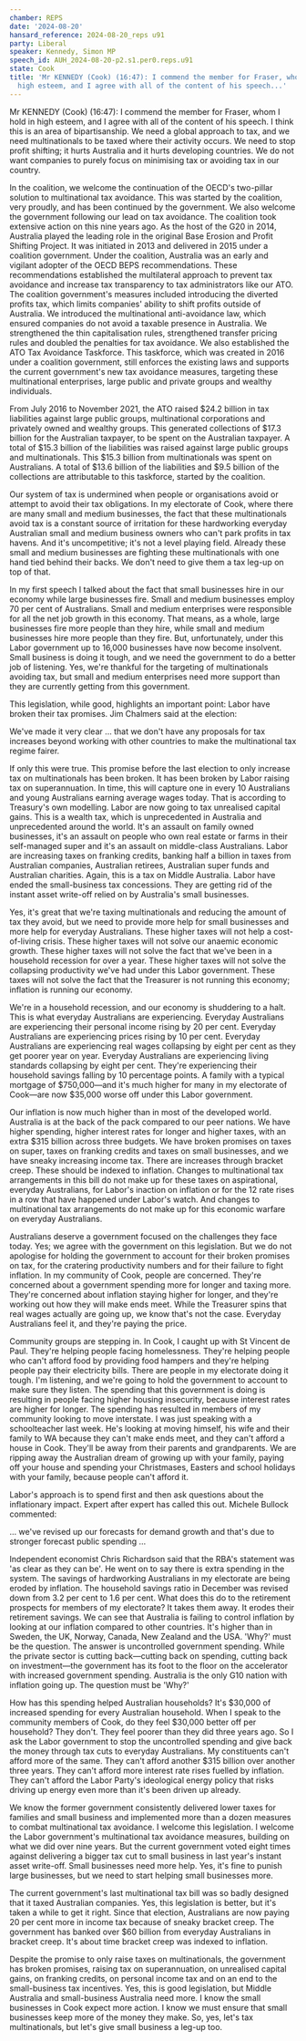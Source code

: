 ```yaml
---
chamber: REPS
date: '2024-08-20'
hansard_reference: 2024-08-20_reps u91
party: Liberal
speaker: Kennedy, Simon MP
speech_id: AUH_2024-08-20-p2.s1.per0.reps.u91
state: Cook
title: 'Mr KENNEDY (Cook) (16:47): I commend the member for Fraser, whom I hold in
  high esteem, and I agree with all of the content of his speech...'
---
```


Mr KENNEDY (Cook) (16:47): I commend the member for Fraser, whom I hold in high esteem, and I agree with all of the content of his speech. I think this is an area of bipartisanship. We need a global approach to tax, and we need multinationals to be taxed where their activity occurs. We need to stop profit shifting; it hurts Australia and it hurts developing countries. We do not want companies to purely focus on minimising tax or avoiding tax in our country.

In the coalition, we welcome the continuation of the OECD's two-pillar solution to multinational tax avoidance. This was started by the coalition, very proudly, and has been continued by the government. We also welcome the government following our lead on tax avoidance. The coalition took extensive action on this nine years ago. As the host of the G20 in 2014, Australia played the leading role in the original Base Erosion and Profit Shifting Project. It was initiated in 2013 and delivered in 2015 under a coalition government. Under the coalition, Australia was an early and vigilant adopter of the OECD BEPS recommendations. These recommendations established the multilateral approach to prevent tax avoidance and increase tax transparency to tax administrators like our ATO. The coalition government's measures included introducing the diverted profits tax, which limits companies' ability to shift profits outside of Australia. We introduced the multinational anti-avoidance law, which ensured companies do not avoid a taxable presence in Australia. We strengthened the thin capitalisation rules, strengthened transfer pricing rules and doubled the penalties for tax avoidance. We also established the ATO Tax Avoidance Taskforce. This taskforce, which was created in 2016 under a coalition government, still enforces the existing laws and supports the current government's new tax avoidance measures, targeting these multinational enterprises, large public and private groups and wealthy individuals.

From July 2016 to November 2021, the ATO raised $24.2 billion in tax liabilities against large public groups, multinational corporations and privately owned and wealthy groups. This generated collections of $17.3 billion for the Australian taxpayer, to be spent on the Australian taxpayer. A total of $15.3 billion of the liabilities was raised against large public groups and multinationals. This $15.3 billion from multinationals was spent on Australians. A total of $13.6 billion of the liabilities and $9.5 billion of the collections are attributable to this taskforce, started by the coalition.

Our system of tax is undermined when people or organisations avoid or attempt to avoid their tax obligations. In my electorate of Cook, where there are many small and medium businesses, the fact that these multinationals avoid tax is a constant source of irritation for these hardworking everyday Australian small and medium business owners who can't park profits in tax havens. And it's uncompetitive; it's not a level playing field. Already these small and medium businesses are fighting these multinationals with one hand tied behind their backs. We don't need to give them a tax leg-up on top of that.

In my first speech I talked about the fact that small businesses hire in our economy while large businesses fire. Small and medium businesses employ 70 per cent of Australians. Small and medium enterprises were responsible for all the net job growth in this economy. That means, as a whole, large businesses fire more people than they hire, while small and medium businesses hire more people than they fire. But, unfortunately, under this Labor government up to 16,000 businesses have now become insolvent. Small business is doing it tough, and we need the government to do a better job of listening. Yes, we're thankful for the targeting of multinationals avoiding tax, but small and medium enterprises need more support than they are currently getting from this government.

This legislation, while good, highlights an important point: Labor have broken their tax promises. Jim Chalmers said at the election:

We've made it very clear … that we don't have any proposals for tax increases beyond working with other countries to make the multinational tax regime fairer.

If only this were true. This promise before the last election to only increase tax on multinationals has been broken. It has been broken by Labor raising tax on superannuation. In time, this will capture one in every 10 Australians and young Australians earning average wages today. That is according to Treasury's own modelling. Labor are now going to tax unrealised capital gains. This is a wealth tax, which is unprecedented in Australia and unprecedented around the world. It's an assault on family owned businesses, it's an assault on people who own real estate or farms in their self-managed super and it's an assault on middle-class Australians. Labor are increasing taxes on franking credits, banking half a billion in taxes from Australian companies, Australian retirees, Australian super funds and Australian charities. Again, this is a tax on Middle Australia. Labor have ended the small-business tax concessions. They are getting rid of the instant asset write-off relied on by Australia's small businesses.

Yes, it's great that we're taxing multinationals and reducing the amount of tax they avoid, but we need to provide more help for small businesses and more help for everyday Australians. These higher taxes will not help a cost-of-living crisis. These higher taxes will not solve our anaemic economic growth. These higher taxes will not solve the fact that we've been in a household recession for over a year. These higher taxes will not solve the collapsing productivity we've had under this Labor government. These taxes will not solve the fact that the Treasurer is not running this economy; inflation is running our economy.

We're in a household recession, and our economy is shuddering to a halt. This is what everyday Australians are experiencing. Everyday Australians are experiencing their personal income rising by 20 per cent. Everyday Australians are experiencing prices rising by 10 per cent. Everyday Australians are experiencing real wages collapsing by eight per cent as they get poorer year on year. Everyday Australians are experiencing living standards collapsing by eight per cent. They're experiencing their household savings falling by 10 percentage points. A family with a typical mortgage of $750,000—and it's much higher for many in my electorate of Cook—are now $35,000 worse off under this Labor government.

Our inflation is now much higher than in most of the developed world. Australia is at the back of the pack compared to our peer nations. We have higher spending, higher interest rates for longer and higher taxes, with an extra $315 billion across three budgets. We have broken promises on taxes on super, taxes on franking credits and taxes on small businesses, and we have sneaky increasing income tax. There are increases through bracket creep. These should be indexed to inflation. Changes to multinational tax arrangements in this bill do not make up for these taxes on aspirational, everyday Australians, for Labor's inaction on inflation or for the 12 rate rises in a row that have happened under Labor's watch. And changes to multinational tax arrangements do not make up for this economic warfare on everyday Australians.

Australians deserve a government focused on the challenges they face today. Yes; we agree with the government on this legislation. But we do not apologise for holding the government to account for their broken promises on tax, for the cratering productivity numbers and for their failure to fight inflation. In my community of Cook, people are concerned. They're concerned about a government spending more for longer and taxing more. They're concerned about inflation staying higher for longer, and they're working out how they will make ends meet. While the Treasurer spins that real wages actually are going up, we know that's not the case. Everyday Australians feel it, and they're paying the price.

Community groups are stepping in. In Cook, I caught up with St Vincent de Paul. They're helping people facing homelessness. They're helping people who can't afford food by providing food hampers and they're helping people pay their electricity bills. There are people in my electorate doing it tough. I'm listening, and we're going to hold the government to account to make sure they listen. The spending that this government is doing is resulting in people facing higher housing insecurity, because interest rates are higher for longer. The spending has resulted in members of my community looking to move interstate. I was just speaking with a schoolteacher last week. He's looking at moving himself, his wife and their family to WA because they can't make ends meet, and they can't afford a house in Cook. They'll be away from their parents and grandparents. We are ripping away the Australian dream of growing up with your family, paying off your house and spending your Christmases, Easters and school holidays with your family, because people can't afford it.

Labor's approach is to spend first and then ask questions about the inflationary impact. Expert after expert has called this out. Michele Bullock commented:

… we've revised up our forecasts for demand growth and that's due to stronger forecast public spending …

Independent economist Chris Richardson said that the RBA's statement was 'as clear as they can be'. He went on to say there is extra spending in the system. The savings of hardworking Australians in my electorate are being eroded by inflation. The household savings ratio in December was revised down from 3.2 per cent to 1.6 per cent. What does this do to the retirement prospects for members of my electorate? It takes them away. It erodes their retirement savings. We can see that Australia is failing to control inflation by looking at our inflation compared to other countries. It's higher than in Sweden, the UK, Norway, Canada, New Zealand and the USA. 'Why?' must be the question. The answer is uncontrolled government spending. While the private sector is cutting back—cutting back on spending, cutting back on investment—the government has its foot to the floor on the accelerator with increased government spending. Australia is the only G10 nation with inflation going up. The question must be 'Why?'

How has this spending helped Australian households? It's $30,000 of increased spending for every Australian household. When I speak to the community members of Cook, do they feel $30,000 better off per household? They don't. They feel poorer than they did three years ago. So I ask the Labor government to stop the uncontrolled spending and give back the money through tax cuts to everyday Australians. My constituents can't afford more of the same. They can't afford another $315 billion over another three years. They can't afford more interest rate rises fuelled by inflation. They can't afford the Labor Party's ideological energy policy that risks driving up energy even more than it's been driven up already.

We know the former government consistently delivered lower taxes for families and small business and implemented more than a dozen measures to combat multinational tax avoidance. I welcome this legislation. I welcome the Labor government's multinational tax avoidance measures, building on what we did over nine years. But the current government voted eight times against delivering a bigger tax cut to small business in last year's instant asset write-off. Small businesses need more help. Yes, it's fine to punish large businesses, but we need to start helping small businesses more.

The current government's last multinational tax bill was so badly designed that it taxed Australian companies. Yes, this legislation is better, but it's taken a while to get it right. Since that election, Australians are now paying 20 per cent more in income tax because of sneaky bracket creep. The government has banked over $60 billion from everyday Australians in bracket creep. It's about time bracket creep was indexed to inflation.

Despite the promise to only raise taxes on multinationals, the government has broken promises, raising tax on superannuation, on unrealised capital gains, on franking credits, on personal income tax and on an end to the small-business tax incentives. Yes, this is good legislation, but Middle Australia and small-business Australia need more. I know the small businesses in Cook expect more action. I know we must ensure that small businesses keep more of the money they make. So, yes, let's tax multinationals, but let's give small business a leg-up too.